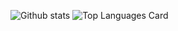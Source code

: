 ![Github stats](https://github-readme-stats.vercel.app/api?username=dcmanproductions&theme=highcontrast&show_icons=true&count_private=true&include_all_commits=true)
![Top Languages Card](https://github-readme-stats.vercel.app/api/top-langs/?username=dcmanproductions&layout=compact)

